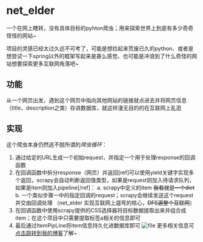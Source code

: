 # net_elder
一个在网上瞎转，没有具体目标的pyhton爬虫；用来探索世界上到底有多少奇奇怪怪的网站~

项目的灵感已经太过久远不可考了，可能是想捡起来荒废已久的python、或者是想尝试一下spring以外的框架写起来是甚么感觉、也可能是冲浪到了什么奇怪的网站想要探索更多互联网角落吧~
## 功能
从一个网页出发，遇到这个网页中指向其他网站的链接就点进去并将网页信息（title，description之类）存进数据库，就这样漫无目的的在互联网上乱逛
## 实现
这个爬虫本身仍然逃不脱所谓的*爬虫循环*：
1. 通过给定的URL生成一个初始request，并指定一个用于处理response的回调函数
2. 在回调函数中拆分response（网页）并返回[ref]可以使用yield关键字实现多个返回，scrapy会自动判断返回值类型，如果是request则加入待请求队列，如果是item则加入pipeline[/ref]：
	a. scrapy中定义的item ~~我看就是一个dict~~ 
	b. 一个类似步骤一中的指定回调的request；scrapy会继续发送这个request并交由回调处理 （net_elder 实现互联网上遛弯的核心，~~DFS遍整个互联网~~）
3. 在回调函数中使用scrapy提供的CSS选择器将目标数据提取出来并组合成item；在这个项目中只需要提取标签a相关的信息即可
4. 最后通过ItemPipLine将item信息持久化进数据库即可
![file](https://tars-knock.cn/wp-content/uploads/2023/01/image-1675433819525.png)
更多相关信息可[点击跳转到我的博客](https://tars-knock.cn/archives/263)了解~
